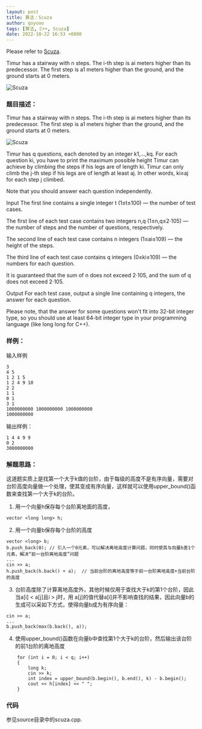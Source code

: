 ```yaml
---
layout: post
title: 算法：Scuza
author: qoyooo
tags: [算法, C++, Scuza]
date: 2022-10-22 16:53 +0800
---
```

Please refer to [Scuza](https://codeforces.com/contest/1742/problem/E).

Timur has a stairway with n steps. The i-th step is ai meters higher than its predecessor. The first step is a1 meters higher than the ground, and the ground starts at 0 meters.

![Scuza](https://espresso.codeforces.com/94f41815770eb18ce02522a8057553508b54069f.png)



### 题目描述：

Timur has a stairway with n steps. The i-th step is ai meters higher than its predecessor. The first step is a1 meters higher than the ground, and the ground starts at 0 meters.

![Scuza](https://espresso.codeforces.com/94f41815770eb18ce02522a8057553508b54069f.png)

Timur has q questions, each denoted by an integer k1,…,kq. For each question ki, you have to print the maximum possible height Timur can achieve by climbing the steps if his legs are of length ki. Timur can only climb the j-th step if his legs are of length at least aj. In other words, ki≥aj for each step j climbed.

Note that you should answer each question independently.

Input
The first line contains a single integer t (1≤t≤100) — the number of test cases.

The first line of each test case contains two integers n,q (1≤n,q≤2⋅105) — the number of steps and the number of questions, respectively.

The second line of each test case contains n integers (1≤ai≤109) — the height of the steps.

The third line of each test case contains q integers (0≤ki≤109) — the numbers for each question.

It is guaranteed that the sum of n does not exceed 2⋅105, and the sum of q does not exceed 2⋅105.

Output
For each test case, output a single line containing q integers, the answer for each question.

Please note, that the answer for some questions won't fit into 32-bit integer type, so you should use at least 64-bit integer type in your programming language (like long long for C++).



### 样例：

输入样例

```
3
4 5
1 2 1 5
1 2 4 9 10
2 2
1 1
0 1
3 1
1000000000 1000000000 1000000000
1000000000
```

输出样例：
```
1 4 4 9 9 
0 2 
3000000000 
```

### 解题思路：

这道题实质上是找第一个大于k值的台阶，由于每级的高度不是有序向量，需要对台阶高度向量做一个处理，使其变成有序向量，这样就可以使用upper_bound()函数来查找第一个大于k的台阶。

1. 用一个向量h保存每个台阶离地面的高度，
```
vector <long long> h;
```
2. 用一个向量b保存每个台阶的高度
```
vector <long> b;
b.push_back(0); // 引入一个0元素，可以解决离地高度计算问题，同时使其与向量b差1个元素，解决“前一台阶离地高度”问题
...
cin >> a;
h.push_back(h.back() + a);  // 当前台阶的离地高度等于前一台阶离地高度+当前台阶的高度
```
3. 台阶高度除了计算离地高度外，其他时候仅用于查找大于k的第1个台阶，因此当a[i] < a[j]且i > j时，用 a[j]的值代替a[i]并不影响查找的结果，因此向量b的生成可以采如下方式，使得向量b成为有序向量：
```
cin >> a;
...
b.push_back(max(b.back(), a));
```
4. 使用upper_bound()函数在向量b中查找第1个大于k的台阶，然后输出该台阶的前1台阶的离地高度
```
    for (int i = 0; i < q; i++)
    {
        long k;
        cin >> k;
        int index = upper_bound(b.begin(), b.end(), k) - b.begin();
        cout << h[index] << " ";
    }
```


### 代码

参见source目录中的scuza.cpp.